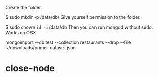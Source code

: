 Create the folder.

$ sudo mkdir -p /data/db/
Give yourself permission to the folder.

$ sudo chown `id -u` /data/db
Then you can run mongod without sudo. Works on OSX 

mongoimport --db test --collection restaurants --drop --file ~/downloads/primer-dataset.json
# close-node
